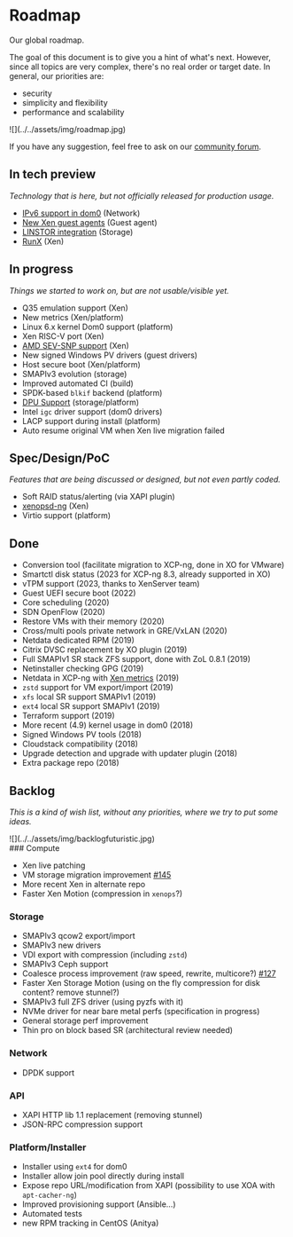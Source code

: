# Roadmap

Our global roadmap.

The goal of this document is to give you a hint of what's next. However, since all topics are very complex, there's no real order or target date. In general, our priorities are:

* security
* simplicity and flexibility
* performance and scalability

<div style={{textAlign: 'center'}}>
![](../../assets/img/roadmap.jpg)
</div>

If you have any suggestion, feel free to ask on our [community forum](https://xcp-ng.org/forum/category/1/feedback-and-requests).

## In tech preview

_Technology that is here, but not officially released for production usage._

* [IPv6 support in dom0](https://xcp-ng.org/blog/2021/02/09/ipv6-in-xcp-ng/) (Network)
* [New Xen guest agents](https://gitlab.com/xen-project/xen-guest-agent) (Guest agent)
* [LINSTOR integration](https://xcp-ng.org/blog/2020/11/13/xcp-ng-and-linbit-alliance-part-ii/) (Storage)
* [RunX](https://xcp-ng.org/blog/2021/10/19/runx-is-available-in-tech-preview/) (Xen)

## In progress

_Things we started to work on, but are not usable/visible yet._

* Q35 emulation support (Xen)
* New metrics (Xen/platform)
* Linux 6.x kernel Dom0 support (platform)
* Xen RISC-V port (Xen)
* [AMD SEV-SNP support](https://github.com/xcp-ng/hyper-sev-project) (Xen)
* New signed Windows PV drivers (guest drivers)
* Host secure boot (Xen/platform)
* SMAPIv3 evolution (storage)
* Improved automated CI (build)
* SPDK-based `blkif` backend (platform)
* [DPU Support](https://xcp-ng.org/blog/2021/07/12/dpus-and-the-future-of-virtualization/) (storage/platform)
* Intel `igc` driver support (dom0 drivers)
* LACP support during install (platform)
* Auto resume original VM when Xen live migration failed

## Spec/Design/PoC

_Features that are being discussed or designed, but not even partly coded._

* Soft RAID status/alerting (via XAPI plugin)
* [xenopsd-ng](https://github.com/xcp-ng/xenopsd-ng) (Xen)
* Virtio support (platform)

## Done

* Conversion tool (facilitate migration to XCP-ng, done in XO for VMware)
* Smartctl disk status (2023 for XCP-ng 8.3, already supported in XO)
* vTPM support (2023, thanks to XenServer team)
* Guest UEFI secure boot (2022)
* Core scheduling (2020)
* SDN OpenFlow (2020)
* Restore VMs with their memory (2020)
* Cross/multi pools private network in GRE/VxLAN (2020)
* Netdata dedicated RPM (2019)
* Citrix DVSC replacement by XO plugin (2019)
* Full SMAPIv1 SR stack ZFS support, done with ZoL 0.8.1 (2019)
* Netinstaller checking GPG (2019)
* Netdata in XCP-ng with [Xen metrics](https://github.com/netdata/netdata/pull/5660) (2019)
* `zstd` support for VM export/import (2019)
* `xfs` local SR support SMAPIv1 (2019)
* `ext4` local SR support SMAPIv1 (2019)
* Terraform support (2019)
* More recent (4.9) kernel usage in dom0 (2018)
* Signed Windows PV tools (2018)
* Cloudstack compatibility (2018)
* Upgrade detection and upgrade with updater plugin (2018)
* Extra package repo (2018)

## Backlog

_This is a kind of wish list, without any priorities, where we try to put some ideas._

<div style={{textAlign: 'center'}}>
![](../../assets/img/backlogfuturistic.jpg)
</div>
### Compute

* Xen live patching
* VM storage migration improvement [#145](https://github.com/xcp-ng/xcp/issues/145)
* More recent Xen in alternate repo
* Faster Xen Motion (compression in `xenops`?)

### Storage

* SMAPIv3 qcow2 export/import
* SMAPIv3 new drivers
* VDI export with compression (including `zstd`)
* SMAPIv3 Ceph support
* Coalesce process improvement (raw speed, rewrite, multicore?) [#127](https://github.com/xcp-ng/xcp/issues/127)
* Faster Xen Storage Motion (using on the fly compression for disk content? remove stunnel?)
* SMAPIv3 full ZFS driver (using pyzfs with it)
* NVMe driver for near bare metal perfs (specification in progress)
* General storage perf improvement
* Thin pro on block based SR (architectural review needed)

### Network

* DPDK support

### API

* XAPI HTTP lib 1.1 replacement (removing stunnel)
* JSON-RPC compression support

### Platform/Installer

* Installer using `ext4` for dom0
* Installer allow join pool directly during install
* Expose repo URL/modification from XAPI (possibility to use XOA with `apt-cacher-ng`)
* Improved provisioning support (Ansible…)
* Automated tests
* new RPM tracking in CentOS (Anitya)
